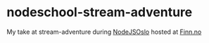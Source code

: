 # nodeschool-stream-adventure

My take at stream-adventure during [NodeJSOslo](http://www.meetup.com/NodeJSOslo/)
hosted at [Finn.no](https://www.linkedin.com/company/finn.no)
